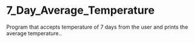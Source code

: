 # 7_Day_Average_Temperature
Program that accepts temperature of 7 days from the user and prints the average temperature..
